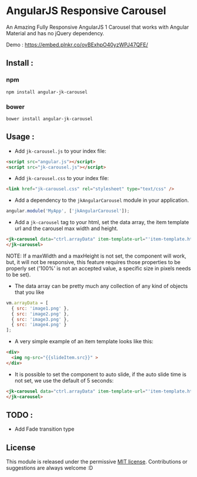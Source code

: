 # AngularJS Responsive Carousel

An Amazing Fully Responsive AngularJS 1 Carousel that works with Angular Material and has no jQuery dependency.

Demo : https://embed.plnkr.co/ovBExhpO40yzWPJ47QFE/

## Install :

### npm
`npm install angular-jk-carousel`

### bower
`bower install angular-jk-carousel`

## Usage :

 - Add `jk-carousel.js` to your index file:
```html
<script src="angular.js"></script>
<script src="jk-carousel.js"></script>
```

 - Add `jk-carousel.css` to your index file:
```html
<link href="jk-carousel.css" rel="stylesheet" type="text/css" />
```

 - Add a dependency to the `jkAngularCarousel` module in your application.
```js
angular.module('MyApp', ['jkAngularCarousel']);
```

 - Add a `jk-carousel` tag to your html, set the data array, the item template url and the carousel max width and height.
```html
<jk-carousel data="ctrl.arrayData" item-template-url="'item-template.html'" max-width="700" max-height="400" >
</jk-carousel>
```

  NOTE: If a maxWidth and a maxHeight is not set, the component will work, but, it will not be responsive, this feature requires those properties to be properly set ('100%' is not an accepted value, a specific size in pixels needs to be set).

 - The data array can be pretty much any collection of any kind of objects that you like
```js
vm.arrayData = [
  { src: 'image1.png' },
  { src: 'image2.png' },
  { src: 'image3.png' },
  { src: 'image4.png' }
];
```
 - A very simple example of an item template looks like this:
```html
<div>
  <img ng-src="{{slideItem.src}}" >
</div>
```
 - It is possible to set the component to auto slide, if the auto slide time is not set, we use the default of 5 seconds:
 ```html
 <jk-carousel data="ctrl.arrayData" item-template-url="'item-template.html'" auto-slide="true" auto-slide-time="1000" max-width="700" max-height="400" >
 </jk-carousel>
 ```


## TODO :
 - Add Fade transition type

## License
This module is released under the permissive [MIT license](http://revolunet.mit-license.org). Contributions or suggestions are always welcome :D
